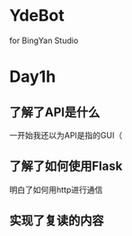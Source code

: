 # YdeBot
for BingYan Studio
# Day1h
## 了解了API是什么
一开始我还以为API是指的GUI（
## 了解了如何使用Flask
明白了如何用http进行通信
## 实现了复读的内容